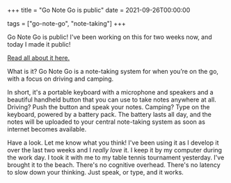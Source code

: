 +++
title = "Go Note Go is public"
date = 2021-09-26T00:00:00

tags = ["go-note-go", "note-taking"]
+++

Go Note Go is public! I've been working on this for two weeks now, and today I made it public!

[Read all about it here.](/projects/go-note-go)

What is it? Go Note Go is a note-taking system for when you’re on the go, with a focus on driving and camping.

In short, it's a portable keyboard with a microphone and speakers and a beautiful handheld button that you can use to take notes anywhere at all. Driving? Push the button and speak your notes. Camping? Type on the keyboard, powered by a battery pack. The battery lasts all day, and the notes will be uploaded to your central note-taking system as soon as internet becomes available.

Have a look. Let me know what you think! I've been using it as I develop it over the last two weeks and I _really love_ it. I keep it by my computer during the work day. I took it with me to my table tennis tournament yesterday. I've brought it to the beach. There's no cognitive overhead. There's no latency to slow down your thinking. Just speak, or type, and it works.

